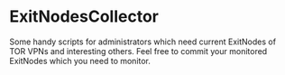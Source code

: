 # ExitNodesCollector
Some handy scripts for administrators which need current ExitNodes of TOR VPNs and interesting others. Feel free to commit your monitored ExitNodes which you need to monitor.
